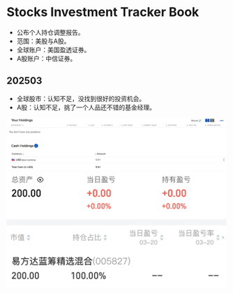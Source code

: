 # Stocks Investment Tracker Book

* 公布个人持仓调整报告。
* 范围：美股与A股。
* 全球账户：美国盈透证券。
* A股账户：中信证券。

## 202503

* 全球股市：认知不足，没找到很好的投资机会。
* A股：认知不足，挑了一个人品还不错的基金经理。

![](R01Files/20250301.png)
![](R01Files/20250302.jpeg)
